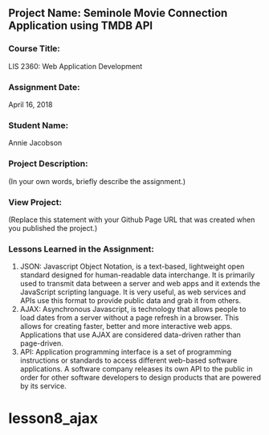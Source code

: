 ## Project Name:  Seminole Movie Connection Application using TMDB API

### Course Title:
LIS 2360:  Web Application Development

### Assignment Date:  
April 16, 2018

### Student Name:  
Annie Jacobson

### Project Description:
(In your own words, briefly describe the assignment.)

### View Project:
(Replace this statement with your Github Page URL that was created when you 
 published the project.)

### Lessons Learned in the Assignment:
1. JSON: Javascript Object Notation, is a text-based, lightweight open standard designed for human-readable data interchange. It is primarily used to transmit data between a server and web apps and it extends the JavaScript scripting language. It is very useful, as web services and APIs use this format to provide public data and grab it from others.
2. AJAX: Asynchronous Javascript, is technology that allows people to load dates from a server without a page refresh in a browser. This allows for creating faster, better and more interactive web apps. Applications that use AJAX are considered data-driven rather than page-driven.
3. API: Application programming interface is a set of programming instructions or standards to access different web-based software applications. A software company releases its own API to the public in order for other software developers to design products that are powered by its service.

# lesson8_ajax
